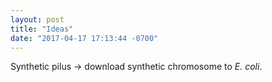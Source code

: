 ```yaml
---
layout: post
title: "Ideas"
date: "2017-04-17 17:13:44 -0700"
---
```


Synthetic pilus -> download synthetic chromosome to *E. coli*. 
